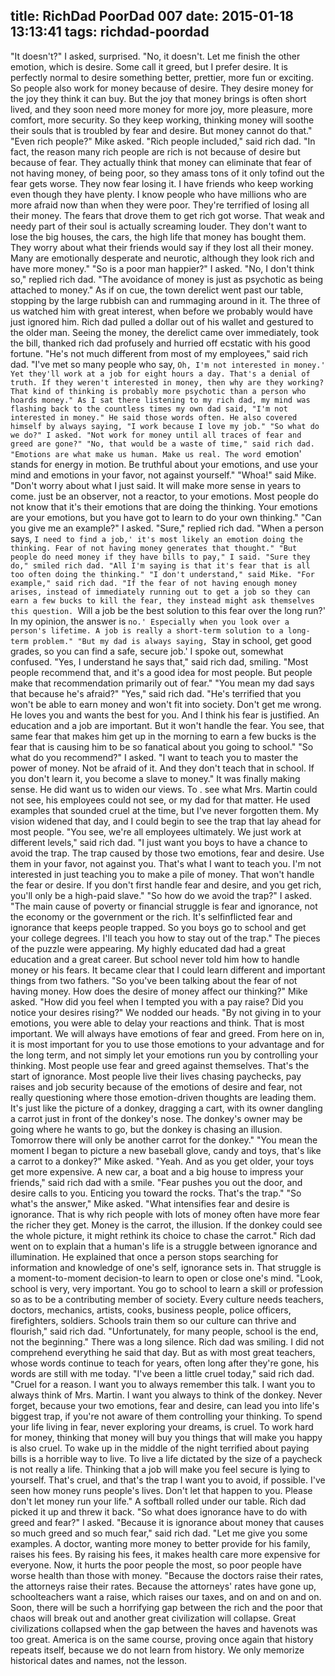 title: RichDad PoorDad 007
date: 2015-01-18 13:13:41
tags: richdad-poordad
---

"It doesn't?" I asked, surprised.
"No, it doesn't. Let me finish the other emotion, which is desire. Some call it greed, but I prefer desire. It is perfectly normal to desire something better, prettier, more fun or exciting. So people also work for money because of desire. They desire money for the joy they think it can buy. But the joy that money brings is often short lived, and they soon need more money for more joy, more pleasure, more comfort, more security. So they keep working, thinking money will soothe their souls that is troubled by fear and desire. But money cannot do that."
"Even rich people?" Mike asked.
"Rich people included," said rich dad. "In fact, the reason many rich people are rich is not because of desire but because of fear. They actually think that money can eliminate that fear of not having money, of being poor, so they amass tons of it only tofind out the fear gets worse. They now fear losing it. I have friends who keep working even though they have plenty. I know people who have millions who are more afraid now than when they were poor. They're terrified of losing all their money. The fears that drove them to get rich got worse. That weak and needy part of their soul is actually screaming louder. They don't want to lose the big houses, the cars, the high life that money has bought them. They worry about what their friends would say if they lost all their money. Many are emotionally desperate and neurotic, although they look rich and have more money."
"So is a poor man happier?" I asked.
"No, I don't think so," replied rich dad. "The avoidance of money is just as psychotic as being attached to money."
As if on cue, the town derelict went past our table, stopping by the large rubbish can and rummaging around in it. The three of us watched him with great interest, when before we probably would have just ignored him.
Rich dad pulled a dollar out of his wallet and gestured to the older man. Seeing the money, the derelict came over immediately, took the bill, thanked rich dad profusely and hurried off ecstatic with his good fortune.
"He's not much different from most of my employees," said rich dad. "I've met so many people who say, `Oh, I'm not interested in money.' Yet they'll work at a job for eight hours a day. That's a denial of truth. If they weren't interested in money, then why are they working? That kind of thinking is probably more psychotic than a person who hoards money."
As I sat there listening to my rich dad, my mind was flashing back to the countless times my own dad said, "I'm not interested in money." He said those words often. He also covered himself by always saying, "I work because I love my job."
"So what do we do?" I asked. "Not work for money until all traces of fear and greed are gone?"
"No, that would be a waste of time," said rich dad. "Emotions are what make us human. Make us real. The word `emotion' stands for energy in motion. Be truthful about your emotions, and use your mind and emotions in your favor, not against yourself."
"Whoa!" said Mike.
"Don't worry about what I just said. It will make more sense in years to come. just be an observer, not a reactor, to your emotions. Most people do not know that it's their emotions that are doing the thinking. Your emotions are your emotions, but you have got to learn to do your own thinking."
"Can you give me an example?" I asked.
"Sure," replied rich dad. "When a person says, `I need to find a job,' it's most likely an emotion doing the thinking. Fear of not having money generates that thought."
"But people do need money if they have bills to pay," I said.
"Sure they do," smiled rich dad. "All I'm saying is that it's fear that is all too often doing the thinking."
"I don't understand," said Mike.
"For example," said rich dad. "If the fear of not having enough money arises, instead of immediately running out to get a job so they can earn a few bucks to kill the fear, they instead might ask themselves this question. `Will a job be the best solution to this fear over the long run?' In my opinion, the answer is `no.' Especially when you look over a person's lifetime. A job is really a short-term solution to a long-term problem."
"But my dad is always saying, `Stay in school, get good grades, so you can find a safe, secure job.' I spoke out, somewhat confused.
"Yes, I understand he says that," said rich dad, smiling. "Most people recommend that, and it's a good idea for most people. But people make that recommendation primarily out of fear."
"You mean my dad says that because he's afraid?"
"Yes," said rich dad. "He's terrified that you won't be able to earn money and won't fit into society. Don't get me wrong. He loves you and wants the best for you. And I think his fear is justified. An education and a job are important. But it won't handle the fear. You see, that same fear that makes him get up in the morning to earn a few bucks is the fear that is causing him to be so fanatical about you going to school."
"So what do you recommend?" I asked.
"I want to teach you to master the power of money. Not be afraid of it. And they don't teach that in school. If you don't learn it, you become a slave to money."
It was finally making sense. He did want us to widen our views. To . see what Mrs. Martin could not see, his employees could not see, or my dad for that matter. He used examples that sounded cruel at the time, but I've never forgotten them. My vision widened that day, and I could begin to see the trap that lay ahead for most people.
"You see, we're all employees ultimately. We just work at different levels," said rich dad. "I just want you boys to have a chance to avoid the trap. The trap caused by those two emotions, fear and desire. Use them in your favor, not against you. That's what I want to teach you. I'm not interested in just teaching you to make a pile of money. That won't handle the fear or desire. If you don't first handle fear and desire, and you get rich, you'll only be a high-paid slave."
"So how do we avoid the trap?" I asked.
"The main cause of poverty or financial struggle is fear and ignorance, not the economy or the government or the rich. It's selfinflicted fear and ignorance that keeps people trapped. So you boys go to school and get your college degrees. I'll teach you how to stay out of the trap."
The pieces of the puzzle were appearing. My highly educated dad had a great education and a great career. But school never told him how to handle money or his fears. It became clear that I could learn different and important things from two fathers.
"So you've been talking about the fear of not having money. How does the desire of money affect our thinking?" Mike asked.
"How did you feel when I tempted you with a pay raise? Did you notice your desires rising?"
We nodded our heads.
"By not giving in to your emotions, you were able to delay your reactions and think. That is most important. We will always have emotions of fear and greed. From here on in, it is most important for you to use those emotions to your advantage and for the long term, and not simply let your emotions run you by controlling your thinking. Most people use fear and greed against themselves. That's the start of ignorance. Most people live their lives chasing paychecks, pay raises and job security because of the emotions of desire and fear, not really questioning where those emotion-driven thoughts are leading them. It's just like the picture of a donkey, dragging a cart, with its owner dangling a carrot just in front of the donkey's nose. The donkey's owner may be going where he wants to go, but the donkey is chasing an illusion. Tomorrow there will only be another carrot for the donkey."
"You mean the moment I began to picture a new baseball glove, candy and toys, that's like a carrot to a donkey?" Mike asked.
"Yeah. And as you get older, your toys get more expensive. A new car, a boat and a big house to impress your friends," said rich dad with a smile. "Fear pushes you out the door, and desire calls to you. Enticing you toward the rocks. That's the trap."
"So what's the answer," Mike asked.
"What intensifies fear and desire is ignorance. That is why rich people with lots of money often have more fear the richer they get. Money is the carrot, the illusion. If the donkey could see the whole picture, it might rethink its choice to chase the carrot."
Rich dad went on to explain that a human's life is a struggle between ignorance and illumination.
He explained that once a person stops searching for information and knowledge of one's self, ignorance sets in. That struggle is a moment-to-moment decision-to learn to open or close one's mind.
"Look, school is very, very important. You go to school to learn a skill or profession so as to be a contributing member of society. Every culture needs teachers, doctors, mechanics, artists, cooks, business people, police officers, firefighters, soldiers. Schools train them so our culture can thrive and flourish," said rich dad. "Unfortunately, for many people, school is the end, not the beginning."
There was a long silence. Rich dad was smiling. I did not comprehend everything he said that day. But as with most great teachers, whose words continue to teach for years, often long after they're gone, his words are still with me today.
"I've been a little cruel today," said rich dad. "Cruel for a reason. I want you to always remember this talk. I want you to always think of Mrs. Martin. I want you always to think of the donkey. Never forget, because your two emotions, fear and desire, can lead you into life's biggest trap, if you're not aware of them controlling your thinking. To spend your life living in fear, never exploring your dreams, is cruel. To work hard for money, thinking that money will buy you things that will make you happy is also cruel. To wake up in the middle of the night terrified about paying bills is a horrible way to live. To live a life dictated by the size of a paycheck is not really a life. Thinking that a job will make you feel secure is lying to yourself. That's cruel, and that's the trap I want you to avoid, if possible. I've seen how money runs people's lives. Don't let that happen to you. Please don't let money run your life."
A softball rolled under our table. Rich dad picked it up and threw it back.
"So what does ignorance have to do with greed and fear?" I asked.
"Because it is ignorance about money that causes so much greed and so much fear," said rich dad. "Let me give you some examples. A doctor, wanting more money to better provide for his family, raises his fees. By raising his fees, it makes health care more expensive for everyone. Now, it hurts the poor people the most, so poor people have worse health than those with money.
"Because the doctors raise their rates, the attorneys raise their rates. Because the attorneys' rates have gone up, schoolteachers want a raise, which raises our taxes, and on and on and on. Soon, there will be such a horrifying gap between the rich and the poor that chaos will break out and another great civilization will collapse. Great civilizations collapsed when the gap between the haves and havenots was too great. America is on the same course, proving once again that history repeats itself, because we do not learn from history. We only memorize historical dates and names, not the lesson.

